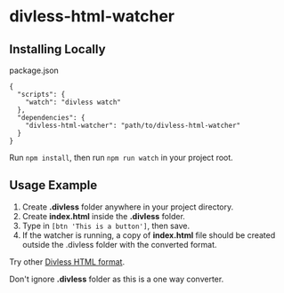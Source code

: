 # divless-html-watcher

## Installing Locally

package.json
```
{
  "scripts": {
    "watch": "divless watch"
  },
  "dependencies": {
    "divless-html-watcher": "path/to/divless-html-watcher"
  }
}
```

Run `npm install`, then run `npm run watch` in your project root.

## Usage Example
1. Create **.divless** folder anywhere in your project directory.
2. Create **index.html** inside the **.divless** folder.
3. Type in `[btn 'This is a button']`, then save.
4. If the watcher is running, a copy of **index.html** file should be created outside the .divless folder with the converted format.

Try other [Divless HTML format](https://github.com/tmpmachine/divless-html).

Don't ignore **.divless** folder as this is a one way converter.